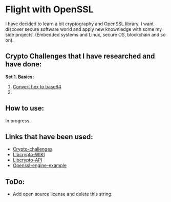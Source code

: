 # Flight with OpenSSL

I have decided to learn a bit cryptography and OpenSSL library. 
I want discover secure software world and apply new knownledge with some my side projects.
(Embedded systems and Linux, secure OS, blockchain and so on).


## Crypto Challenges that I have researched and have done:

**Set 1. Basics:**
1. [Convert hex to base64](https://cryptopals.com/sets/1/challenges/1)
2.


## How to use:
In progress.


## Links that have been used:
 - [Crypto-challenges](https://cryptopals.com/)
 - [Libcrypto-WIKI](https://wiki.openssl.org/index.php/Libcrypto_API)
 - [Libcrypto-API](https://www.openssl.org/docs/man1.0.2/man3/) 
 - [Openssl-engine-example](https://www.openssl.org/blog/blog/2015/10/08/engine-building-lesson-1-a-minimum-useless-engine/)


## ToDo:
 - Add open source license and delete this string.
